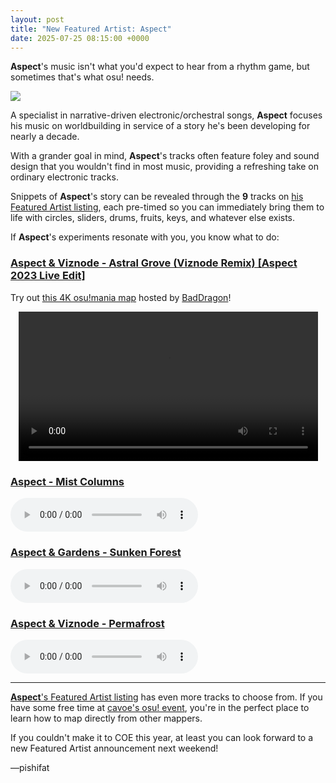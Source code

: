 ```yaml
---
layout: post
title: "New Featured Artist: Aspect"
date: 2025-07-25 08:15:00 +0000
---
```


**Aspect**'s music isn't what you'd expect to hear from a rhythm game, but sometimes that's what osu! needs.

![](https://assets.ppy.sh/artists/xxx/header.jpg)

A specialist in narrative-driven electronic/orchestral songs, **Aspect** focuses his music on worldbuilding in service of a story he's been developing for nearly a decade. 

With a grander goal in mind, **Aspect**'s tracks often feature foley and sound design that you wouldn't find in most music, providing a refreshing take on ordinary electronic tracks. 

Snippets of **Aspect**'s story can be revealed through the **9** tracks on [his Featured Artist listing](https://osu.ppy.sh/beatmaps/artists/xxx), each pre-timed so you can immediately bring them to life with circles, sliders, drums, fruits, keys, and whatever else exists.

If **Aspect**'s experiments resonate with you, you know what to do:

### [Aspect & Viznode - Astral Grove (Viznode Remix) [Aspect 2023 Live Edit]](LINK)

Try out [this 4K osu!mania map](https://osu.ppy.sh/beatmapsets/2304854) hosted by [BadDragon](https://osu.ppy.sh/users/6051688)!

<div align="center" class="osu-md__paragraph">
    <video width="95%" controls>
        <source src="https://assets.ppy.sh/artists/xxx/release_showcase.mp4" type="video/mp4" preload="none">
    </video>
</div>

### [Aspect - Mist Columns](LINK)

<audio controls>
    <source src="LINK">
</audio>

### [Aspect & Gardens - Sunken Forest](LINK)

<audio controls>
    <source src="LINK">
</audio>

### [Aspect & Viznode - Permafrost](LINK)

<audio controls>
    <source src="LINK">
</audio>

---

[**Aspect**'s Featured Artist listing](https://osu.ppy.sh/beatmaps/artists/xxx) has even more tracks to choose from. If you have some free time at [cavoe's osu! event](/wiki/Community/cavoe's_osu!_event), you're in the perfect place to learn how to map directly from other mappers.

If you couldn't make it to COE this year, at least you can look forward to a new Featured Artist announcement next weekend!

—pishifat
